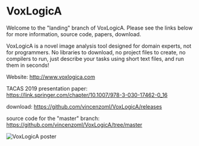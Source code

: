 # VoxLogicA


Welcome to the "landing" branch of VoxLogicA. Please see the links below for more information, source code, papers, download. 

VoxLogicA is a novel image analysis tool designed for domain experts, not for programmers. No libraries to download, no project files to create, no compilers to run, just describe your tasks using short text files, and run them in seconds!

Website: http://www.voxlogica.com


TACAS 2019 presentation paper: https://link.springer.com/chapter/10.1007/978-3-030-17462-0_16

download: https://github.com/vincenzoml/VoxLogicA/releases

source code for the "master" branch: https://github.com/vincenzoml/VoxLogicA/tree/master


![VoxLogicA poster](https://github.com/vincenzoml/VoxLogicA/raw/master/docs/poster-ciancia.jpg "Poster")
